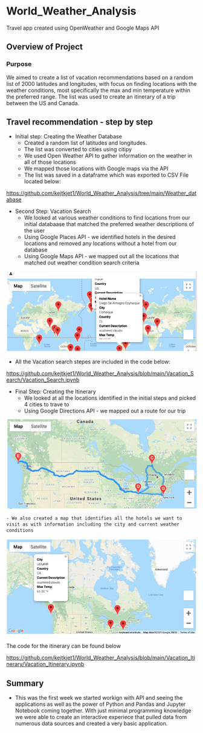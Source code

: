 # World_Weather_Analysis

Travel app created using OpenWeather and Google Maps API

## Overview of Project

### Purpose

We aimed to create a list of vacation recommendations based on a random list of 2000 latitudes and longitudes, with focus on finding locations with the weather conditions, most specifically the max and min temperature within the preferred range. The list was used to create an itinerary of a trip between the US and Canada. 

## Travel recommendation - step by step

- Initial step: Creating the Weather Database
    - Created a random list of latitudes and longitudes. 
    - The list was converted to cities using citipy
    -  We used Open Weather API to gather information on the weather in all of those locations
    - We mapped those locations with Google maps via the API
    - The list was saved in a dataframe which was exported to CSV File located below:

https://github.com/kejtkjet1/World_Weather_Analysis/tree/main/Weather_database

- Second Step: Vacation Search
    - We looked at various weather conditions to find locations from our initial databaase that matched the preferred weather descriptions of the user
    - Using Google Places API - we identified hotels in the desired locations and removed any locations without a hotel from our database
    - Using Google Maps API - we mapped out all the locations that matched out weather condition search criteria

![WeatherPy_vacation_map.png](https://github.com/kejtkjet1/World_Weather_Analysis/blob/main/Vacation_Search/WeatherPy_vacation_map.png)

- All the Vacation search stepes are included in the code below:

https://github.com/kejtkjet1/World_Weather_Analysis/blob/main/Vacation_Search/Vacation_Search.ipynb

- Final Step: Creating the Itinerary
    - We looked at all the locations identified in the initial steps and picked 4 cities to trave to
    - Using Google Directions API - we mapped out a route for our trip

![WeatherPy_travel_map.png](https://github.com/kejtkjet1/World_Weather_Analysis/blob/main/Vacation_Itinerary/WeatherPy_travel_map.png)

    - We also created a map that identifies all the hotels we want to visit as with information including the city and current weather conditions

![WeatherPy_travel_map.png](https://github.com/kejtkjet1/World_Weather_Analysis/blob/main/Vacation_Itinerary/WeatherPy_travel_map_markers.png)

The code for the itinerary can be found below

https://github.com/kejtkjet1/World_Weather_Analysis/blob/main/Vacation_Itinerary/Vacation_Itinerary.ipynb


## Summary

- This was the first week we started workign with API and seeing the applications as well as the power of Python and Pandas and Jupyter Notebook coming together. With just minimal programming knowledge we were able to create an interactive experiece that pulled data from numerous data sources and created a very basic application.  